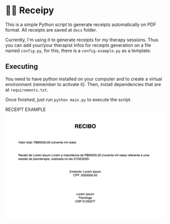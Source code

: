 # 🧾🐍 Receipy

This is a simple Python script to generate receipts automatically on PDF format. All receipts are saved at `docs` folder.

Currently, I'm using it to generate receipts for my therapy sessions. Thus you can add your/your therapist infos for receipts generation on a file named `config.py`, for this, there is a `config-example.py` as a template.

## Executing

You need to have python installed on your computer and to create a virtual environment (remember to activate it). Then, install dependencies that are at `requirements.txt`.

Once finished, just run `python main.py` to execute the script.

RECEIPT EXAMPLE
[![receipt](https://github.com/fegvilela/receipy/blob/main/img/receipt.png)](https://github.com/fegvilela/receipy/blob/main/img/receipt.png)
